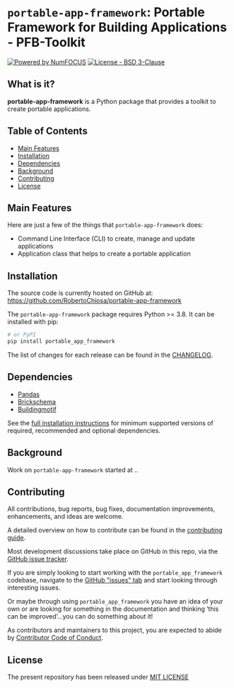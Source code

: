 # `portable-app-framework`: Portable Framework for Building Applications - PFB-Toolkit

[![Powered by NumFOCUS](https://img.shields.io/badge/powered%20by-BAEDALAB-orange.svg?style=flat&colorA=E1523D&colorB=007D8A)](https://numfocus.org) [![License - BSD 3-Clause](https://img.shields.io/pypi/l/afdd.svg)](https://github.com/RobertoChiosa/afdd/blob/main/LICENSE) 

## What is it?

**portable-app-framework** is a Python package that provides a toolkit to create portable applications.

## Table of Contents

- [Main Features](#main-features)
- [Installation](#installation)
- [Dependencies](#dependencies)
- [Background](#background)
- [Contributing](#contributing)
- [License](#license)

## Main Features

Here are just a few of the things that `portable-app-framework` does:

- Command Line Interface (CLI) to create, manage and update applications
- Application class that helps to create a portable application

## Installation

The source code is currently hosted on GitHub at:
https://github.com/RobertoChiosa/portable-app-framework

The `portable-app-framework` package requires Python >= 3.8. It can be installed with pip:

```sh
# or PyPI
pip install portable_app_framework
```

The list of changes for each release can be found in the
[CHANGELOG](https://github.com/RobertoChiosa/portable-app-framework/blob/main/CHANGELOG.md).

## Dependencies

- [Pandas]()
- [Brickschema]()
- [Buildingmotif]()

See the [full installation instructions](https://portable-app-framework.pydata.org/portable-app-framework-docs/stable/install.html#dependencies)
for minimum supported versions of required, recommended and optional dependencies.

## Background

Work on ``portable-app-framework`` started at ..

## Contributing

[//]: # ([![Open Source Helpers]&#40;https://www.codetriage.com/RobertoChiosa/afdd/badges/users.svg&#41;]&#40;https://www.codetriage.com/RobertoChiosa/afdd&#41;)

All contributions, bug reports, bug fixes, documentation improvements, enhancements, and ideas are welcome.

A detailed overview on how to contribute can be found in the [contributing guide](https://github.com/RobertoChiosa/portable-app-framework/blob/main/CONTRIBUTING.md).

Most development discussions take place on GitHub in this repo, via the [GitHub issue tracker](https://github.com/RobertoChiosa/portable-app-framework/issues).

If you are simply looking to start working with the `portable_app_framework` codebase, navigate to the [GitHub "issues" tab](https://github.com/RobertoChiosa/portable-app-framework/issues) and start looking through interesting issues.

Or maybe through using `portable_app_framework` you have an idea of your own or are looking for something in the documentation and
thinking ‘this can be improved’...you can do something about it!

As contributors and maintainers to this project, you are expected to abide by [Contributor Code of Conduct](https://github.com/RobertoChiosa/portable-app-framework/blob/main/CODE_OF_CONDUCT.md).

## License

The present repository has been released under [MIT LICENSE](LICENSE)

